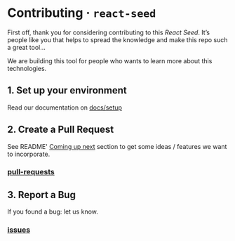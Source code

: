 # Contributing &middot; `react-seed`

First off, thank you for considering contributing to this *React Seed*. 
It’s people like you that helps to spread the knowledge and make this repo such a great tool...

We are building this tool for people who wants to learn more about this technologies.

## 1. Set up your environment

Read our documentation on [docs/setup](docs/setup.md)

## 2. Create a Pull Request

See README' [Coming up next](./README.md#Coming%20up%20next) section to get some ideas / features we want to incorporate.

### [pull-requests](docs/pull_request_template.md)

## 3. Report a Bug

If you found a bug: let us know.

### [issues](docs/issue_template.md)
